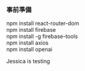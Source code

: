 ### 事前準備
npm install react-router-dom  
npm install firebase  
npm install -g firebase-tools  
npm install axios  
npm install openai  

Jessica is testing